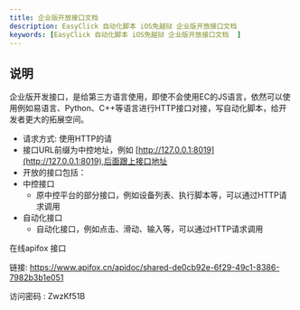 ```yaml
---
title: 企业版开放接口文档
description: EasyClick 自动化脚本 iOS免越狱 企业版开放接口文档
keywords: [EasyClick 自动化脚本 iOS免越狱 企业版开放接口文档  ]
---
```




## 说明

企业版开发接口，是给第三方语言使用，即使不会使用EC的JS语言，依然可以使用例如易语言、Python、C++等语言进行HTTP接口对接，写自动化脚本，给开发者更大的拓展空间。

- 请求方式: 使用HTTP的请
- 接口URL前缀为中控地址，例如 [http://127.0.0.1:8019](http://127.0.0.1:8019),后面跟上接口地址
- 开放的接口包括：
- 中控接口
  - 原中控平台的部分接口，例如设备列表、执行脚本等，可以通过HTTP请求调用
- 自动化接口
  - 自动化接口，例如点击、滑动、输入等，可以通过HTTP请求调用

在线apifox 接口  

链接: https://www.apifox.cn/apidoc/shared-de0cb92e-6f29-49c1-8386-7982b3b1e051  

访问密码 : ZwzKf51B 






